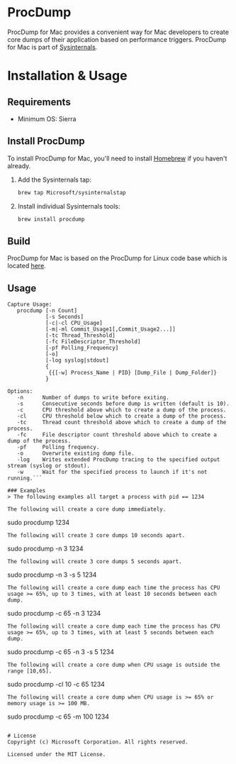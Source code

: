 # ProcDump 
ProcDump for Mac provides a convenient way for Mac developers to create core dumps of their application based on performance triggers. ProcDump for Mac is part of [Sysinternals](https://sysinternals.com).

# Installation & Usage

## Requirements
* Minimum OS: Sierra

## Install ProcDump
To install ProcDump for Mac, you'll need to install [Homebrew](https://brew.sh) if you haven't already.

1. Add the Sysinternals tap:
   ```bash
   brew tap Microsoft/sysinternalstap
   ```
   
1. Install individual Sysinternals tools:
   ```bash
   brew install procdump
   ```

## Build
ProcDump for Mac is based on the ProcDump for Linux code base which is located [here](BUILD.md).

## Usage
```
Capture Usage: 
   procdump [-n Count]
            [-s Seconds]
            [-c|-cl CPU_Usage]
            [-m|-ml Commit_Usage1[,Commit_Usage2...]]
            [-tc Thread_Threshold]
            [-fc FileDescriptor_Threshold]
            [-pf Polling_Frequency]
            [-o]
            [-log syslog|stdout]
            {
             {{[-w] Process_Name | PID} [Dump_File | Dump_Folder]}
            }

Options:
   -n      Number of dumps to write before exiting.
   -s      Consecutive seconds before dump is written (default is 10).
   -c      CPU threshold above which to create a dump of the process.
   -cl     CPU threshold below which to create a dump of the process.
   -tc     Thread count threshold above which to create a dump of the process.
   -fc     File descriptor count threshold above which to create a dump of the process.
   -pf     Polling frequency.
   -o      Overwrite existing dump file.
   -log    Writes extended ProcDump tracing to the specified output stream (syslog or stdout).
   -w      Wait for the specified process to launch if it's not running.```

### Examples
> The following examples all target a process with pid == 1234

The following will create a core dump immediately.
```
sudo procdump 1234
```
The following will create 3 core dumps 10 seconds apart.
```
sudo procdump -n 3 1234
```
The following will create 3 core dumps 5 seconds apart.
```
sudo procdump -n 3 -s 5 1234
```
The following will create a core dump each time the process has CPU usage >= 65%, up to 3 times, with at least 10 seconds between each dump.
```
sudo procdump -c 65 -n 3 1234
```
The following will create a core dump each time the process has CPU usage >= 65%, up to 3 times, with at least 5 seconds between each dump.
```
sudo procdump -c 65 -n 3 -s 5 1234
```
The following will create a core dump when CPU usage is outside the range [10,65].
```
sudo procdump -cl 10 -c 65 1234
```
The following will create a core dump when CPU usage is >= 65% or memory usage is >= 100 MB.
```
sudo procdump -c 65 -m 100 1234
```

# License
Copyright (c) Microsoft Corporation. All rights reserved.

Licensed under the MIT License.
